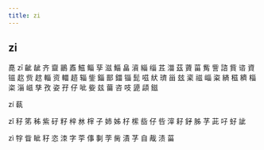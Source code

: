 ```yaml
---
title: zi
---
```


## zi
嗭
zī
齜
龇
齐
齍
鶅
鼒
鰦
鲻
孶
滋
鯔
畠
澬
緇
缁
茊
湽
茲
薋
菑
觜
訾
諮
貲
谘
資
镃
赼
赀
趑
輜
资
輺
趦
辎
鈭
錙
鄑
鍿
锱
髭
嗞
紎
璾
甾
玆
秶
禌
崰
粢
緕
稵
纃
椔
栥
淄
嵫
孳
孜
姿
孖
仔
呲
姕
兹
葘
咨
吱
頾
頿
鎡









zí
蓻


zǐ
秄
笫
秭
紫
矷
籽
梓
沝
榟
子
姉
姊
杍
橴
啙
仔
呰
滓
耔
釨
胏
芓
茈
吇
虸
訿













zì
牸
眥
眦
秄
恣
洓
字
荢
倳
剚
茡
胔
漬
芓
自
胾
渍
菑
